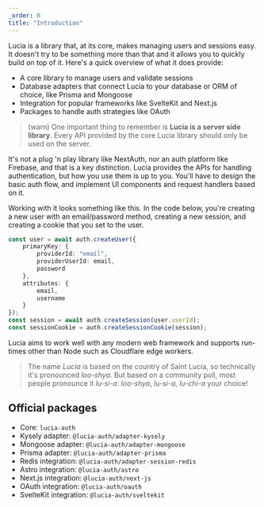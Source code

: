 ```yaml
---
_order: 0
title: "Introduction"
---
```


Lucia is a library that, at its core, makes managing users and sessions easy. It doesn't try to be something more than that and it allows you to quickly build on top of it. Here's a quick overview of what it does provide:

- A core library to manage users and validate sessions
- Database adapters that connect Lucia to your database or ORM of choice, like Prisma and Mongoose
- Integration for popular frameworks like SvelteKit and Next.js
- Packages to handle auth strategies like OAuth

> (warn) One important thing to remember is **Lucia is a server side library**. Every API provided by the core Lucia library should only be used on the server.

It's not a plug 'n play library like NextAuth, nor an auth platform like Firebase, and that is a key distinction. Lucia provides the APIs for handling authentication, but how you use them is up to you. You'll have to design the basic auth flow, and implement UI components and request handlers based on it.

Working with it looks something like this. In the code below, you're creating a new user with an email/password method, creating a new session, and creating a cookie that you set to the user.

```ts
const user = await auth.createUser({
	primaryKey: {
		providerId: "email",
		providerUserId: email,
		password
	},
	attributes: {
		email,
		username
	}
});
const session = await auth.createSession(user.userId);
const sessionCookie = auth.createSessionCookie(session);
```

Lucia aims to work well with any modern web framework and supports run-times other than Node such as Cloudflare edge workers.

> The name _Lucia_ is based on the country of Saint Lucia, so technically it's pronounced _loo-shya_. But based on a community poll, most people pronounce it _lu-si-a_. _loo-shya_, _lu-si-a_, _lu-chi-a_ your choice!

## Official packages

- Core: `lucia-auth`
- Kysely adapter: `@lucia-auth/adapter-kysely`
- Mongoose adapter: `@lucia-auth/adapter-mongoose`
- Prisma adapter: `@lucia-auth/adapter-prisma`
- Redis integration: `@lucia-auth/adapter-session-redis`
- Astro integration: `@lucia-auth/astro`
- Next.js integration: `@lucia-auth/next-js`
- OAuth integration: `@lucia-auth/oauth`
- SvelteKit integration: `@lucia-auth/sveltekit`
